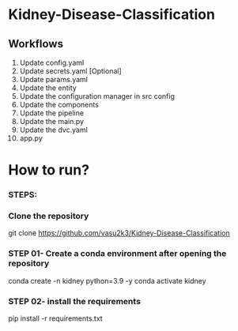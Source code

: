 # Kidney-Disease-Classification

## Workflows

1. Update config.yaml
2. Update secrets.yaml [Optional]
3. Update params.yaml
4. Update the entity
5. Update the configuration manager in src config
6. Update the components
7. Update the pipeline 
8. Update the main.py
9. Update the dvc.yaml
10. app.py

# How to run?
### STEPS:

### Clone the repository

git clone https://github.com/vasu2k3/Kidney-Disease-Classification

### STEP 01- Create a conda environment after opening the repository

conda create -n kidney python=3.9 -y
conda activate kidney


### STEP 02- install the requirements

pip install -r requirements.txt



